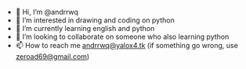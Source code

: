 - 👋 Hi, I’m @andrrwq
- 👀 I’m interested in drawing and coding on python
- 🌱 I’m currently learning english and python
- 💞️ I’m looking to collaborate on someone who also learning python
- 📫 How to reach me andrrwq@yalox4.tk (if something go wrong, use zeroad69@gmail.com)
